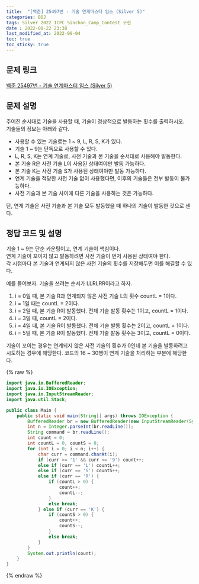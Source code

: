 ```yaml
---
title:  "[백준] 25497번 - 기술 연계마스터 임스 (Silver 5)"
categories: BOJ
tags: Silver 2022_ICPC_Sinchon_Camp_Contest 구현
date : 2022-08-22 23:38
last_modified_at: 2022-09-04
toc: true
toc_sticky: true
---
```


## 문제 링크

[백준 25497번 - 기술 연계마스터 임스 (Silver 5)](https://www.acmicpc.net/problem/25497)

## 문제 설명

주어진 순서대로 기술을 사용할 때, 기술이 정상적으로 발동하는 횟수를 출력하시오.  
기술들의 정보는 아래와 같다.

- 사용할 수 있는 기술로는 1 ~ 9, L, R, S, K가 있다.
- 기술 1 ~ 9는 단독으로 사용할 수 있다.
- L, R, S, K는 연계 기술로, 사전 기술과 본 기술을 순서대로 사용해야 발동한다.
- 본 기술 R은 사전 기술 L이 사용된 상태여야만 발동 가능하다.
- 본 기술 K는 사전 기술 S가 사용된 상태여야만 발동 가능하다.
- 연계 기술을 적당한 사전 기술 없이 사용했다면, 이후의 기술들은 전부 발동이 불가능하다.
- 사전 기술과 본 기술 사이에 다른 기술을 사용하는 것은 가능하다.

단, 연계 기술은 사전 기술과 본 기술 모두 발동했을 때 하나의 기술이 발동한 것으로 센다.

## 정답 코드 및 설명

기술 1 ~ 9는 단순 카운팅이고, 연계 기술이 핵심이다.  
연계 기술이 꼬이지 않고 발동하려면 사전 기술이 먼저 사용된 상태여야 한다.  
각 시점마다 본 기술과 연계되지 않은 사전 기술의 횟수를 저장해두면 이를 해결할 수 있다.

예를 들어보자.
기술을 쓰려는 순서가 LLRLRR이라고 하자.

1. i = 0일 때, 본 기술 R과 연계되지 않은 사전 기술 L의 횟수 countL = 1이다.
2. i = 1일 때는 countL = 2이다.
3. i = 2일 때, 본 기술 R이 발동했다. 전체 기술 발동 횟수는 1이고, countL = 1이다.
4. i = 3일 때, countL = 2이다.
5. i = 4일 때, 본 기술 R이 발동했다. 전체 기술 발동 횟수는 2이고, countL = 1이다.
6. i = 5일 때, 본 기술 R이 발동했다. 전체 기술 발동 횟수는 3이고, countL = 0이다.

기술이 꼬이는 경우는 연계되지 않은 사전 기술의 횟수가 0인데 본 기술을 발동하려고 시도하는 경우에 해당한다. 코드의 16 ~ 30행이 연계 기술을 처리하는 부분에 해당한다.

{% raw %}

```java
import java.io.BufferedReader;
import java.io.IOException;
import java.io.InputStreamReader;
import java.util.Stack;

public class Main {
    public static void main(String[] args) throws IOException {
        BufferedReader br = new BufferedReader(new InputStreamReader(System.in));
        int n = Integer.parseInt(br.readLine());
        String command = br.readLine();
        int count = 0;
        int countL = 0, countS = 0;
        for (int i = 0; i < n; i++) {
            char curr = command.charAt(i);
            if (curr >= '1' && curr <= '9') count++;
            else if (curr == 'L') countL++;
            else if (curr == 'S') countS++;
            else if (curr == 'R') {
                if (countL > 0) {
                    count++;
                    countL--;
                }
                else break;
            } else if (curr == 'K') {
                if (countS > 0) {
                    count++;
                    countS--;
                }
                else break;
            }
        }
        System.out.println(count);
    }
}

```

{% endraw %}
